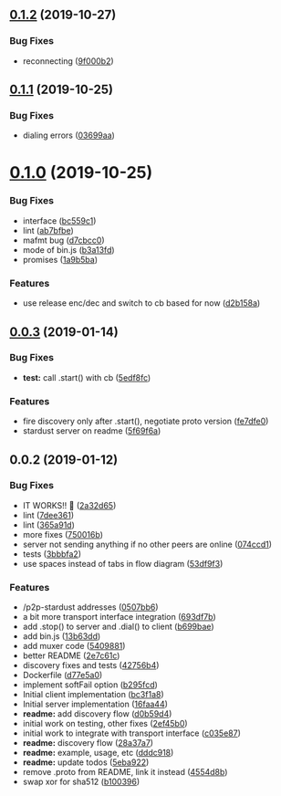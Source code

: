 <a name="0.1.2"></a>
## [0.1.2](https://github.com/libp2p/js-libp2p-stardust/compare/v0.1.1...v0.1.2) (2019-10-27)


### Bug Fixes

* reconnecting ([9f000b2](https://github.com/libp2p/js-libp2p-stardust/commit/9f000b2))



<a name="0.1.1"></a>
## [0.1.1](https://github.com/libp2p/js-libp2p-stardust/compare/v0.1.0...v0.1.1) (2019-10-25)


### Bug Fixes

* dialing errors ([03699aa](https://github.com/libp2p/js-libp2p-stardust/commit/03699aa))



<a name="0.1.0"></a>
# [0.1.0](https://github.com/libp2p/js-libp2p-stardust/compare/v0.0.3...v0.1.0) (2019-10-25)


### Bug Fixes

* interface ([bc559c1](https://github.com/libp2p/js-libp2p-stardust/commit/bc559c1))
* lint ([ab7bfbe](https://github.com/libp2p/js-libp2p-stardust/commit/ab7bfbe))
* mafmt bug ([d7cbcc0](https://github.com/libp2p/js-libp2p-stardust/commit/d7cbcc0))
* mode of bin.js ([b3a13fd](https://github.com/libp2p/js-libp2p-stardust/commit/b3a13fd))
* promises ([1a9b5ba](https://github.com/libp2p/js-libp2p-stardust/commit/1a9b5ba))


### Features

* use release enc/dec and switch to cb based for now ([d2b158a](https://github.com/libp2p/js-libp2p-stardust/commit/d2b158a))



<a name="0.0.3"></a>
## [0.0.3](https://github.com/libp2p/js-libp2p-stardust/compare/v0.0.2...v0.0.3) (2019-01-14)


### Bug Fixes

* **test:** call .start() with cb ([5edf8fc](https://github.com/libp2p/js-libp2p-stardust/commit/5edf8fc))


### Features

* fire discovery only after .start(), negotiate proto version ([fe7dfe0](https://github.com/libp2p/js-libp2p-stardust/commit/fe7dfe0))
* stardust server on readme ([5f69f6a](https://github.com/libp2p/js-libp2p-stardust/commit/5f69f6a))



<a name="0.0.2"></a>
## 0.0.2 (2019-01-12)


### Bug Fixes

* IT WORKS!! :tada: ([2a32d65](https://github.com/libp2p/js-libp2p-stardust/commit/2a32d65))
* lint ([7dee361](https://github.com/libp2p/js-libp2p-stardust/commit/7dee361))
* lint ([365a91d](https://github.com/libp2p/js-libp2p-stardust/commit/365a91d))
* more fixes ([750016b](https://github.com/libp2p/js-libp2p-stardust/commit/750016b))
* server not sending anything if no other peers are online ([074ccd1](https://github.com/libp2p/js-libp2p-stardust/commit/074ccd1))
* tests ([3bbbfa2](https://github.com/libp2p/js-libp2p-stardust/commit/3bbbfa2))
* use spaces instead of tabs in flow diagram ([53df9f3](https://github.com/libp2p/js-libp2p-stardust/commit/53df9f3))


### Features

* /p2p-stardust addresses ([0507bb6](https://github.com/libp2p/js-libp2p-stardust/commit/0507bb6))
* a bit more transport interface integration ([693df7b](https://github.com/libp2p/js-libp2p-stardust/commit/693df7b))
* add .stop() to server and .dial() to client ([b699bae](https://github.com/libp2p/js-libp2p-stardust/commit/b699bae))
* add bin.js ([13b63dd](https://github.com/libp2p/js-libp2p-stardust/commit/13b63dd))
* add muxer code ([5409881](https://github.com/libp2p/js-libp2p-stardust/commit/5409881))
* better README ([2e7c61c](https://github.com/libp2p/js-libp2p-stardust/commit/2e7c61c))
* discovery fixes and tests ([42756b4](https://github.com/libp2p/js-libp2p-stardust/commit/42756b4))
* Dockerfile ([d77e5a0](https://github.com/libp2p/js-libp2p-stardust/commit/d77e5a0))
* implement softFail option ([b295fcd](https://github.com/libp2p/js-libp2p-stardust/commit/b295fcd))
* Initial client implementation ([bc3f1a8](https://github.com/libp2p/js-libp2p-stardust/commit/bc3f1a8))
* Initial server implementation ([16faa44](https://github.com/libp2p/js-libp2p-stardust/commit/16faa44))
* **readme:** add discovery flow ([d0b59d4](https://github.com/libp2p/js-libp2p-stardust/commit/d0b59d4))
* initial work on testing, other fixes ([2ef45b0](https://github.com/libp2p/js-libp2p-stardust/commit/2ef45b0))
* initial work to integrate with transport interface ([c035e87](https://github.com/libp2p/js-libp2p-stardust/commit/c035e87))
* **readme:** discovery flow ([28a37a7](https://github.com/libp2p/js-libp2p-stardust/commit/28a37a7))
* **readme:** example, usage, etc ([dddc918](https://github.com/libp2p/js-libp2p-stardust/commit/dddc918))
* **readme:** update todos ([5eba922](https://github.com/libp2p/js-libp2p-stardust/commit/5eba922))
* remove .proto from README, link it instead ([4554d8b](https://github.com/libp2p/js-libp2p-stardust/commit/4554d8b))
* swap xor for sha512 ([b100396](https://github.com/libp2p/js-libp2p-stardust/commit/b100396))



